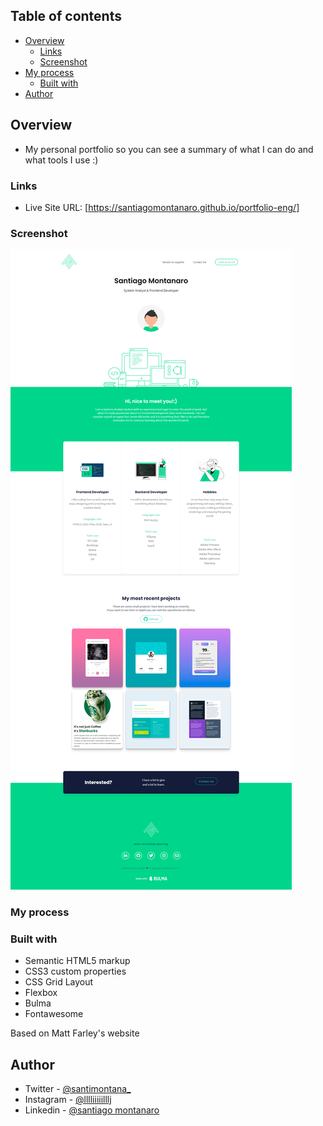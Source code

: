 ## Table of contents

- [Overview](#Overview)
  - [Links](#links)
  - [Screenshot](#screenshot)
- [My process](#My-process)
  - [Built with](#Built-with)
- [Author](#Author)

## Overview

- My personal portfolio so you can see a summary of what I can do and what tools I use :)

### Links

- Live Site URL: [https://santiagomontanaro.github.io/portfolio-eng/]

### Screenshot

![](img/ss-desk-eng.png)

### My process

### Built with

- Semantic HTML5 markup
- CSS3 custom properties
- CSS Grid Layout
- Flexbox
- Bulma
- Fontawesome

Based on Matt Farley's website

## Author

- Twitter - [@santimontana_](https://twitter.com/santimontana_)
- Instagram - [@lllliiiiilllj](https://www.instagram.com/lllliiiiilllj/)
- Linkedin - [@santiago montanaro](https://www.linkedin.com/in/montsan/)
